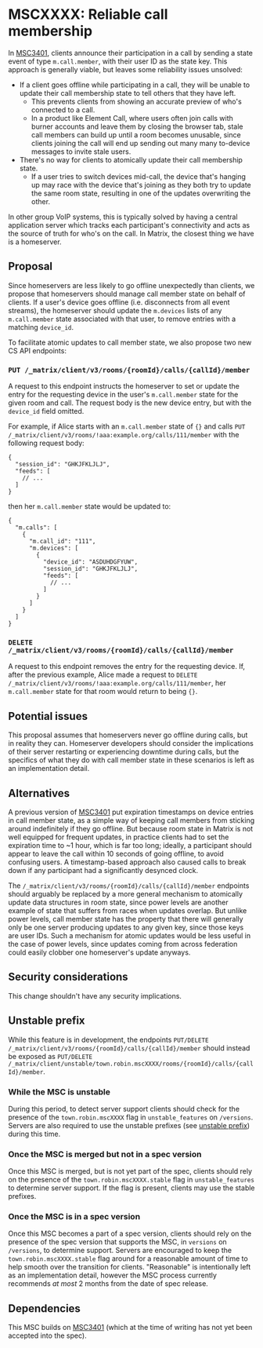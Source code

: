 # MSCXXXX: Reliable call membership

In [MSC3401](https://github.com/matrix-org/matrix-spec-proposals/pull/3401), clients announce their participation in a
call by sending a state event of type `m.call.member`, with their user ID as the state key. This approach is generally
viable, but leaves some reliability issues unsolved:

- If a client goes offline while participating in a call, they will be unable to update their call membership state to tell others that they have left.
  - This prevents clients from showing an accurate preview of who's connected to a call.
  - In a product like Element Call, where users often join calls with burner accounts and leave them by closing the browser tab, stale call members can build up until a room becomes unusable, since clients joining the call will end up sending out many many to-device messages to invite stale users.
- There's no way for clients to atomically update their call membership state.
  - If a user tries to switch devices mid-call, the device that's hanging up may race with the device that's joining as they both try to update the same room state, resulting in one of the updates overwriting the other.

In other group VoIP systems, this is typically solved by having a central application server which tracks each
participant's connectivity and acts as the source of truth for who's on the call. In Matrix, the closest thing we have
is a homeserver.

## Proposal

Since homeservers are less likely to go offline unexpectedly than clients, we propose that homeservers should manage
call member state on behalf of clients. If a user's device goes offline (i.e. disconnects from all event streams), the
homeserver should update the `m.devices` lists of any `m.call.member` state associated with that user, to remove entries
with a matching `device_id`.

To facilitate atomic updates to call member state, we also propose two new CS API endpoints:

### `PUT /_matrix/client/v3/rooms/{roomId}/calls/{callId}/member`

A request to this endpoint instructs the homeserver to set or update the entry for the requesting device in the user's
`m.call.member` state for the given room and call. The request body is the new device entry, but with the `device_id`
field omitted.

For example, if Alice starts with an `m.call.member` state of `{}` and calls
`PUT /_matrix/client/v3/rooms/!aaa:example.org/calls/111/member` with the following request body:

```jsonc
{
  "session_id": "GHKJFKLJLJ",
  "feeds": [
    // ...
  ]
}
```

then her `m.call.member` state would be updated to:

```jsonc
{
  "m.calls": [
    {
      "m.call_id": "111",
      "m.devices": [
        {
          "device_id": "ASDUHDGFYUW",
          "session_id": "GHKJFKLJLJ",
          "feeds": [
            // ...
          ]
        }
      ]
    }
  ]
}
```

### `DELETE /_matrix/client/v3/rooms/{roomId}/calls/{callId}/member`

A request to this endpoint removes the entry for the requesting device. If, after the previous example, Alice made a
request to `DELETE /_matrix/client/v3/rooms/!aaa:example.org/calls/111/member`, her `m.call.member` state for that room
would return to being `{}`.

## Potential issues

This proposal assumes that homeservers never go offline during calls, but in reality they can. Homeserver developers
should consider the implications of their server restarting or experiencing downtime during calls, but the specifics of
what they do with call member state in these scenarios is left as an implementation detail.

## Alternatives

A previous version of [MSC3401](https://github.com/matrix-org/matrix-spec-proposals/pull/3401) put expiration timestamps
on device entries in call member state, as a simple way of keeping call members from sticking around indefinitely if
they go offline. But because room state in Matrix is not well equipped for frequent updates, in practice clients had to
set the expiration time to ~1 hour, which is far too long; ideally, a participant should appear to leave the call within
10 seconds of going offline, to avoid confusing users. A timestamp-based approach also caused calls to break down if any
participant had a significantly desynced clock.

The `/_matrix/client/v3/rooms/{roomId}/calls/{callId}/member` endpoints should arguably be replaced by a more general
mechanism to atomically update data structures in room state, since power levels are another example of state that
suffers from races when updates overlap. But unlike power levels, call member state has the property that there will
generally only be one server producing updates to any given key, since those keys are user IDs. Such a mechanism for
atomic updates would be less useful in the case of power levels, since updates coming from across federation could
easily clobber one homeserver's update anyways.

## Security considerations

This change shouldn't have any security implications.

## Unstable prefix

While this feature is in development, the endpoints `PUT/DELETE /_matrix/client/v3/rooms/{roomId}/calls/{callId}/member`
should instead be exposed as
`PUT/DELETE /_matrix/client/unstable/town.robin.mscXXXX/rooms/{roomId}/calls/{callId}/member`.

### While the MSC is unstable

During this period, to detect server support clients should check for the presence of
the `town.robin.mscXXXX` flag in `unstable_features` on `/versions`. Servers are also
required to use the unstable prefixes (see [unstable prefix](#unstable-prefix)) during
this time.

### Once the MSC is merged but not in a spec version

Once this MSC is merged, but is not yet part of the spec, clients should rely on the
presence of the `town.robin.mscXXXX.stable` flag in `unstable_features` to determine
server support. If the flag is present, clients may use the stable prefixes.

### Once the MSC is in a spec version

Once this MSC becomes a part of a spec version, clients should rely on the presence of
the spec version that supports the MSC, in `versions` on `/versions`, to determine
support. Servers are encouraged to keep the `town.robin.mscXXXX.stable` flag around for
a reasonable amount of time to help smooth over the transition for clients. "Reasonable"
is intentionally left as an implementation detail, however the MSC process currently
recommends *at most* 2 months from the date of spec release.

## Dependencies

This MSC builds on [MSC3401](https://github.com/matrix-org/matrix-spec-proposals/pull/3401) (which at the time of
writing has not yet been accepted into the spec).
